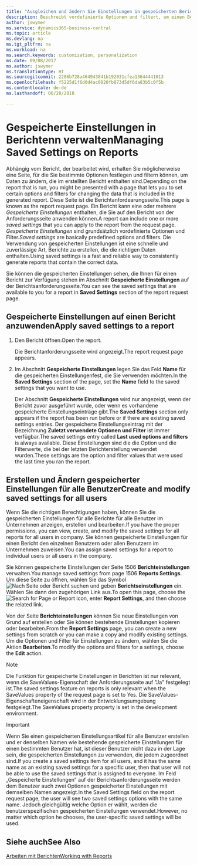 ```yaml
---
title: "Ausgleichen und ändern Sie Einstellungen in gespeicherten Berichten | Microsoft Docs"
description: Beschreibt vordefinierte Optionen und filtert, um einen Bericht anzupassen und die richtigen Daten zu generieren.
author: jswymer
ms.service: dynamics365-business-central
ms.topic: article
ms.devlang: na
ms.tgt_pltfrm: na
ms.workload: na
ms.search.keywords: customization, personalization
ms.date: 09/08/2017
ms.author: jswymer
ms.translationtype: HT
ms.sourcegitcommit: 2286b728a464943841b192031cfea13644441013
ms.openlocfilehash: f5225d1f6d0d4ac0020fb073d5df6da83b5c0f5b
ms.contentlocale: de-de
ms.lasthandoff: 06/28/2018

---
```

# <a name="managing-saved-settings-on-reports"></a><span data-ttu-id="c843a-103">Gespeicherte Einstellungen in Berichtenn verwalten</span><span class="sxs-lookup"><span data-stu-id="c843a-103">Managing Saved Settings on Reports</span></span>
<span data-ttu-id="c843a-104">Abhängig vom Bericht, der bearbeitet wird, erhalten Sie möglicherweise eine Seite, für die Sie bestimmte Optionen festlegen und filtern können, um Daten zu ändern, die im erstellten Bericht enthalten sind.</span><span class="sxs-lookup"><span data-stu-id="c843a-104">Depending on the report that is run, you might be presented with a page that lets you to set certain options and filters for changing the data that is included in the generated report.</span></span> <span data-ttu-id="c843a-105">Diese Seite ist die Berichtanfordearungsseite.</span><span class="sxs-lookup"><span data-stu-id="c843a-105">This page is known as the report request page.</span></span> <span data-ttu-id="c843a-106">Ein Bericht kann eine oder mehrere *Gespeicherte Einstellungen* enthalten, die Sie auf den Bericht von der Anforderungsseite anwenden können.</span><span class="sxs-lookup"><span data-stu-id="c843a-106">A report can include one or more *saved settings* that you can apply to the report from the request page.</span></span> <span data-ttu-id="c843a-107">*Gespeicherte Einstellungen* sind grundsätzlich vordefinierte Optionen und Filter.</span><span class="sxs-lookup"><span data-stu-id="c843a-107">*Saved settings* are basically predefined options and filters.</span></span> <span data-ttu-id="c843a-108">Die Verwendung von gespeicherten Einstellungen ist eine schnelle und zuverlässige Art, Berichte zu erstellen, die die richtigen Daten enthalten.</span><span class="sxs-lookup"><span data-stu-id="c843a-108">Using saved settings is a fast and reliable way to consistently generate reports that contain the correct data.</span></span>

<span data-ttu-id="c843a-109">Sie können die gespeicherten Einstellungen sehen, die Ihnen für einen Bericht zur Verfügung stehen im Abschnitt **Gespeicherte Einstellungen** auf der Berichtsanforderungsseite.</span><span class="sxs-lookup"><span data-stu-id="c843a-109">You can see the saved settings that are available to you for a report in **Saved Settings** section of the report request page.</span></span>  

## <a name="apply-saved-settings-to-a-report"></a><span data-ttu-id="c843a-110">Gespeicherte Einstellungen auf einen Bericht anzuwenden</span><span class="sxs-lookup"><span data-stu-id="c843a-110">Apply saved settings to a report</span></span>
1. <span data-ttu-id="c843a-111">Den Bericht öffnen.</span><span class="sxs-lookup"><span data-stu-id="c843a-111">Open the report.</span></span>

   <span data-ttu-id="c843a-112">Die Berichtanforderungsseite wird angezeigt.</span><span class="sxs-lookup"><span data-stu-id="c843a-112">The report request page appears.</span></span>    
2. <span data-ttu-id="c843a-113">Im Abschnitt **Gespeicherte Einstellungen** legen Sie das Feld **Name** für die gespeicherten Einstellungenfest, die Sie verwenden möchten.</span><span class="sxs-lookup"><span data-stu-id="c843a-113">In the **Saved Settings** section of the page, set the **Name** field  to the saved settings that you want to use.</span></span>

   <span data-ttu-id="c843a-114">Der Abschnitt **Gespeicherte Einstellungen** wird nur angezeigt, wenn der Bericht zuvor ausgeführt wurde, oder wenn es vorhandene gespeicherte Einstellungseinträge gibt.</span><span class="sxs-lookup"><span data-stu-id="c843a-114">The **Saved Settings** section only appears if the report has been run before or if there are existing saved settings entries.</span></span> <span data-ttu-id="c843a-115">Der gespeicherte Einstellungseintrag mit der Bezeichnung **Zuletzt verwendete Optionen und Filter** ist immer verfügbar.</span><span class="sxs-lookup"><span data-stu-id="c843a-115">The saved settings entry called **Last used options and filters** is always available.</span></span> <span data-ttu-id="c843a-116">Diese Einstellungen sind die die Option und die Filterwerte, die bei der letzten Berichterstellung verwendet wurden.</span><span class="sxs-lookup"><span data-stu-id="c843a-116">These settings are the option and filter values that were used the last time you ran the report.</span></span>

## <a name="create-and-modify-saved-settings-for-all-users"></a><span data-ttu-id="c843a-117">Erstellen und Ändern gespeicherter Einstellungen für alle Benutzer</span><span class="sxs-lookup"><span data-stu-id="c843a-117">Create and modify saved settings for all users</span></span>
<span data-ttu-id="c843a-118">Wenn Sie die richtigen Berechtigungen haben, können Sie die gespeicherten Einstellungen für alle Berichte für alle Benutzer im Unternehmen anzeigen, erstellen und bearbeiten.</span><span class="sxs-lookup"><span data-stu-id="c843a-118">If you have the proper permissions, you can view, create, and modify the saved settings for all reports for all users in company.</span></span> <span data-ttu-id="c843a-119">Sie können gespeicherte Einstellungen für einen Bericht den einzelnen Benutzern oder allen Benutzern im Unternehmen zuweisen.</span><span class="sxs-lookup"><span data-stu-id="c843a-119">You can assign saved settings for a report to individual users or all users in the company.</span></span>

<span data-ttu-id="c843a-120">Sie können gespeicherte Einstellungen der Seite 1506 **Berichteinstellungen** verwalten.</span><span class="sxs-lookup"><span data-stu-id="c843a-120">You manage saved settings from page 1506 **Reports Settings**.</span></span> <span data-ttu-id="c843a-121">Um diese Seite zu öffnen, wählen Sie das Symbol ![Nach Seite oder Bericht suchen](media/ui-search/search_small.png "Nach Seite oder Bericht suchen") und geben **Berichtseinstellungen** ein. Wählen Sie dann den zugehörigen Link aus.</span><span class="sxs-lookup"><span data-stu-id="c843a-121">To open this page, choose the ![Search for Page or Report](media/ui-search/search_small.png "Search for Page or Report icon") icon, enter **Report Settings**, and then choose the related link.</span></span>

<span data-ttu-id="c843a-122">Von der Seite **Berichteinstellungen** können Sie neue Einstellungen von Grund auf erstellen oder Sie können bestehende Einstellungen kopieren oder bearbeiten.</span><span class="sxs-lookup"><span data-stu-id="c843a-122">From the **Report Settings** page, you can create a new settings from scratch or you can make a copy and modify existing settings.</span></span> <span data-ttu-id="c843a-123">Um die Optionen und Filter für Einstellungen zu ändern, wählen Sie die Aktion **Bearbeiten**.</span><span class="sxs-lookup"><span data-stu-id="c843a-123">To modify the options and filters for a settings, choose the **Edit** action.</span></span>

> [!NOTE]
> <span data-ttu-id="c843a-124">Die Funktion für gespeicherte Einstellungen in Berichten ist nur relevant, wenn die SaveValues-Eigenschaft der Anforderungsseite auf "Ja" festgelegt ist.</span><span class="sxs-lookup"><span data-stu-id="c843a-124">The saved settings feature on reports is only relevant when the SaveValues property of the request page is set to Yes.</span></span> <span data-ttu-id="c843a-125">Die SaveValues-Eigenschafteneigenschaft wird in der Entwicklungsumgebung festgelegt.</span><span class="sxs-lookup"><span data-stu-id="c843a-125">The SaveValues property property is set in the development environment.</span></span>  

> [!Important]
> <span data-ttu-id="c843a-126">Wenn Sie einen gespeicherten Einstellungsartikel für alle Benutzer erstellen und er denselben Namen wie bestehende gespeicherte Einstellungen für einen bestimmten Benutzer hat, ist dieser Benutzer nicht dazu in der Lage sein, die gespeicherten Einstellungen zu verwenden, die jedem zugeordnet sind.</span><span class="sxs-lookup"><span data-stu-id="c843a-126">If you create a saved settings item for all users, and it has the same name as an existing saved settings for a specific user, then that user will not be able to use the saved settings that is assigned to everyone.</span></span>  <span data-ttu-id="c843a-127">Im Feld „Gespeicherte Einstellungen” auf der Berichtsanforderungsseite werden dem Benutzer auch zwei Optionen gespeicherter Einstellungen mit demselben Namen angezeigt.</span><span class="sxs-lookup"><span data-stu-id="c843a-127">In the Saved Settings field on the report request page, the user will see two saved settings options with the same name.</span></span> <span data-ttu-id="c843a-128">Jedoch gleichgültig welche Option er wählt, werden die benutzerspezifischen gespeicherten Einstellungen verwendet.</span><span class="sxs-lookup"><span data-stu-id="c843a-128">However, no matter which option he chooses, the user-specific saved settings will be used.</span></span>

## <a name="see-also"></a><span data-ttu-id="c843a-129">Siehe auch</span><span class="sxs-lookup"><span data-stu-id="c843a-129">See Also</span></span>
[<span data-ttu-id="c843a-130">Arbeiten mit Berichten</span><span class="sxs-lookup"><span data-stu-id="c843a-130">Working with Reports</span></span>](ui-work-report.md)  


